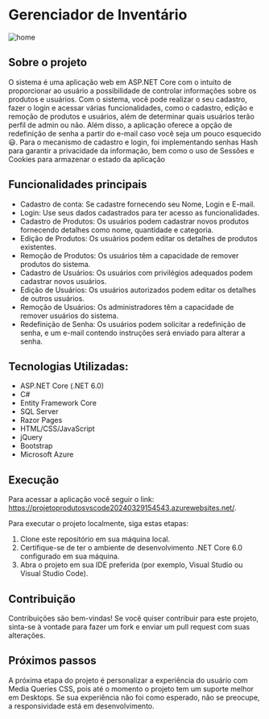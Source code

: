 # Gerenciador de Inventário 

![home](https://github.com/luuiscardoso/Gerenciador-de-Inventario/assets/112897238/7e4cb605-7ac2-4bc1-952f-9e30fa6cd7e0)

## Sobre o projeto

O sistema é uma aplicação web em ASP.NET Core com o intuito de proporcionar ao usuário a possibilidade de controlar informações sobre os produtos e usuários. Com o sistema, você pode realizar o seu cadastro, fazer o login e acessar várias funcionalidades, como o cadastro, edição e remoção de produtos e usuários, além de determinar quais usuários terão perfil de admin ou não. Além disso, a aplicação oferece a opção de redefinição de senha a partir do e-mail caso você seja um pouco esquecido 😃. Para o mecanismo de cadastro e login, foi implementando senhas Hash para garantir a privacidade da informação, bem como o uso de Sessões e Cookies para armazenar o estado da aplicação
## Funcionalidades principais

- Cadastro de conta: Se cadastre fornecendo seu Nome, Login e E-mail.
- Login: Use seus dados cadastrados para ter acesso as funcionalidades.
- Cadastro de Produtos: Os usuários podem cadastrar novos produtos fornecendo detalhes como nome, quantidade e categoria.
- Edição de Produtos: Os usuários podem editar os detalhes de produtos existentes.
- Remoção de Produtos: Os usuários têm a capacidade de remover produtos do sistema.
- Cadastro de Usuários: Os usuários com privilégios adequados podem cadastrar novos usuários.
- Edição de Usuários: Os usuários autorizados podem editar os detalhes de outros usuários.
- Remoção de Usuários: Os administradores têm a capacidade de remover usuários do sistema.
- Redefinição de Senha: Os usuários podem solicitar a redefinição de senha, e um e-mail contendo instruções será enviado para alterar a senha.

## Tecnologias Utilizadas:

- ASP.NET Core (.NET 6.0)
- C#
- Entity Framework Core
- SQL Server
- Razor Pages
- HTML/CSS/JavaScript
- jQuery
- Bootstrap
- Microsoft Azure

## Execução

Para acessar a aplicação você seguir o link: https://projetoprodutosvscode20240329154543.azurewebsites.net/. 

Para executar o projeto localmente, siga estas etapas:

1. Clone este repositório em sua máquina local.
2. Certifique-se de ter o ambiente de desenvolvimento .NET Core 6.0 configurado em sua máquina.
3. Abra o projeto em sua IDE preferida (por exemplo, Visual Studio ou Visual Studio Code).

## Contribuição
Contribuições são bem-vindas! Se você quiser contribuir para este projeto, sinta-se à vontade para fazer um fork e enviar um pull request com suas alterações.

## Próximos passos

A próxima etapa do projeto é personalizar a experiência do usuário com Media Queries CSS, pois até o momento o projeto tem um suporte melhor em Desktops. Se sua experiência não foi como esperado, não se preocupe, a responsividade está em desenvolvimento.  



